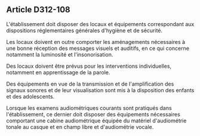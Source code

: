 ## Article D312-108

L'établissement doit disposer des locaux et équipements correspondant aux dispositions réglementaires
générales d'hygiène et de sécurité.

Les locaux doivent en outre comporter les aménagements nécessaires à une bonne réception des messages
visuels et auditifs, en ce qui concerne notamment la luminosité et l'insonorisation.

Des locaux doivent être prévus pour les interventions individuelles, notamment en apprentissage de la parole.

Des équipements en vue de la transmission et de l'amplification des signaux sonores et de leur visualisation
sont mis à la disposition des enfants et des adolescents.

Lorsque les examens audiométriques courants sont pratiqués dans l'établissement, ce dernier doit disposer
des équipements nécessaires comportant une cabine audiométrique équipée du matériel d'audiométrie tonale
au casque et en champ libre et d'audiométrie vocale.

